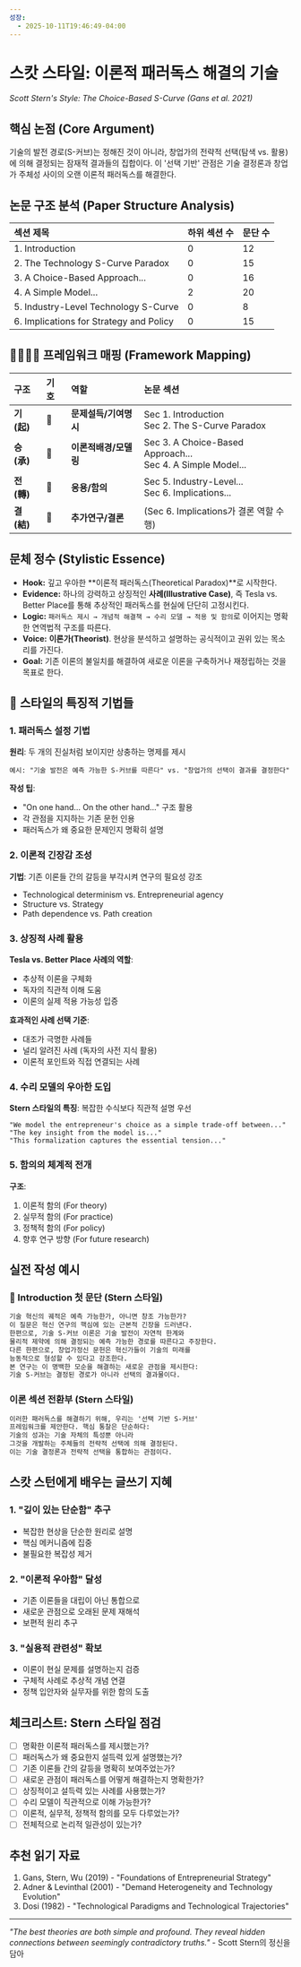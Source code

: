 ```yaml
---
성장:
  - 2025-10-11T19:46:49-04:00
---
```

# 스캇 스타일: 이론적 패러독스 해결의 기술
*Scott Stern's Style: The Choice-Based S-Curve (Gans et al. 2021)*

## 핵심 논점 (Core Argument)
기술의 발전 경로(S-커브)는 정해진 것이 아니라, 창업가의 전략적 선택(탐색 vs. 활용)에 의해 결정되는 잠재적 결과들의 집합이다. 이 '선택 기반' 관점은 기술 결정론과 창업가 주체성 사이의 오랜 이론적 패러독스를 해결한다.

## 논문 구조 분석 (Paper Structure Analysis)
| 섹션 제목 | 하위 섹션 수 | 문단 수 |
| :--- | :--- | :--- |
| 1. Introduction | 0 | 12 |
| 2. The Technology S-Curve Paradox | 0 | 15 |
| 3. A Choice-Based Approach... | 0 | 16 |
| 4. A Simple Model... | 2 | 20 |
| 5. Industry-Level Technology S-Curve | 0 | 8 |
| 6. Implications for Strategy and Policy | 0 | 15 |

## 🐢🐅🐙👾 프레임워크 매핑 (Framework Mapping)
| 구조 | 기호 | 역할 | 논문 섹션 |
| :--- | :--- | :--- | :--- |
| **기(起)** | 🐢 | **문제설득/기여명시** | Sec 1. Introduction <br> Sec 2. The S-Curve Paradox |
| **승(承)** | 🐅 | **이론적배경/모델링** | Sec 3. A Choice-Based Approach... <br> Sec 4. A Simple Model... |
| **전(轉)** | 🐙 | **응용/함의** | Sec 5. Industry-Level... <br> Sec 6. Implications... |
| **결(結)** | 👾 | **추가연구/결론** | (Sec 6. Implications가 결론 역할 수행) |

## 문체 정수 (Stylistic Essence)
* **Hook:** 깊고 우아한 **이론적 패러독스(Theoretical Paradox)**로 시작한다.
* **Evidence:** 하나의 강력하고 상징적인 **사례(Illustrative Case)**, 즉 Tesla vs. Better Place를 통해 추상적인 패러독스를 현실에 단단히 고정시킨다.
* **Logic:** `패러독스 제시 → 개념적 해결책 → 수리 모델 → 적용 및 함의`로 이어지는 명확한 연역법적 구조를 따른다.
* **Voice:** **이론가(Theorist)**. 현상을 분석하고 설명하는 공식적이고 권위 있는 목소리를 가진다.
* **Goal:** 기존 이론의 불일치를 해결하여 새로운 이론을 구축하거나 재정립하는 것을 목표로 한다.

## 🐢 스타일의 특징적 기법들

### 1. 패러독스 설정 기법
**원리**: 두 개의 진실처럼 보이지만 상충하는 명제를 제시
```
예시: "기술 발전은 예측 가능한 S-커브를 따른다" vs. "창업가의 선택이 결과를 결정한다"
```

**작성 팁**:
- "On one hand... On the other hand..." 구조 활용
- 각 관점을 지지하는 기존 문헌 인용
- 패러독스가 왜 중요한 문제인지 명확히 설명

### 2. 이론적 긴장감 조성
**기법**: 기존 이론들 간의 갈등을 부각시켜 연구의 필요성 강조
- Technological determinism vs. Entrepreneurial agency
- Structure vs. Strategy
- Path dependence vs. Path creation

### 3. 상징적 사례 활용
**Tesla vs. Better Place 사례의 역할**:
- 추상적 이론을 구체화
- 독자의 직관적 이해 도움
- 이론의 실제 적용 가능성 입증

**효과적인 사례 선택 기준**:
- 대조가 극명한 사례들
- 널리 알려진 사례 (독자의 사전 지식 활용)
- 이론적 포인트와 직접 연결되는 사례

### 4. 수리 모델의 우아한 도입
**Stern 스타일의 특징**: 복잡한 수식보다 직관적 설명 우선
```
"We model the entrepreneur's choice as a simple trade-off between..."
"The key insight from the model is..."
"This formalization captures the essential tension..."
```

### 5. 함의의 체계적 전개
**구조**:
1. 이론적 함의 (For theory)
2. 실무적 함의 (For practice)
3. 정책적 함의 (For policy)
4. 향후 연구 방향 (For future research)

## 실전 작성 예시

### 🐢 Introduction 첫 문단 (Stern 스타일)
```markdown
기술 혁신의 궤적은 예측 가능한가, 아니면 창조 가능한가? 
이 질문은 혁신 연구의 핵심에 있는 근본적 긴장을 드러낸다. 
한편으로, 기술 S-커브 이론은 기술 발전이 자연적 한계와 
물리적 제약에 의해 결정되는 예측 가능한 경로를 따른다고 주장한다. 
다른 한편으로, 창업가정신 문헌은 혁신가들이 기술의 미래를 
능동적으로 형성할 수 있다고 강조한다. 
본 연구는 이 명백한 모순을 해결하는 새로운 관점을 제시한다: 
기술 S-커브는 결정된 경로가 아니라 선택의 결과물이다.
```

### 이론 섹션 전환부 (Stern 스타일)
```markdown
이러한 패러독스를 해결하기 위해, 우리는 '선택 기반 S-커브' 
프레임워크를 제안한다. 핵심 통찰은 단순하다: 
기술의 성과는 기술 자체의 특성뿐 아니라 
그것을 개발하는 주체들의 전략적 선택에 의해 결정된다. 
이는 기술 결정론과 전략적 선택을 통합하는 관점이다.
```

## 스캇 스턴에게 배우는 글쓰기 지혜

### 1. "깊이 있는 단순함" 추구
- 복잡한 현상을 단순한 원리로 설명
- 핵심 메커니즘에 집중
- 불필요한 복잡성 제거

### 2. "이론적 우아함" 달성
- 기존 이론들을 대립이 아닌 통합으로
- 새로운 관점으로 오래된 문제 재해석
- 보편적 원리 추구

### 3. "실용적 관련성" 확보
- 이론이 현실 문제를 설명하는지 검증
- 구체적 사례로 추상적 개념 연결
- 정책 입안자와 실무자를 위한 함의 도출

## 체크리스트: Stern 스타일 점검

- [ ] 명확한 이론적 패러독스를 제시했는가?
- [ ] 패러독스가 왜 중요한지 설득력 있게 설명했는가?
- [ ] 기존 이론들 간의 갈등을 명확히 보여주었는가?
- [ ] 새로운 관점이 패러독스를 어떻게 해결하는지 명확한가?
- [ ] 상징적이고 설득력 있는 사례를 사용했는가?
- [ ] 수리 모델이 직관적으로 이해 가능한가?
- [ ] 이론적, 실무적, 정책적 함의를 모두 다루었는가?
- [ ] 전체적으로 논리적 일관성이 있는가?

## 추천 읽기 자료
1. Gans, Stern, Wu (2019) - "Foundations of Entrepreneurial Strategy"
2. Adner & Levinthal (2001) - "Demand Heterogeneity and Technology Evolution"
3. Dosi (1982) - "Technological Paradigms and Technological Trajectories"

---

*"The best theories are both simple and profound. They reveal hidden connections between seemingly contradictory truths."* - Scott Stern의 정신을 담아